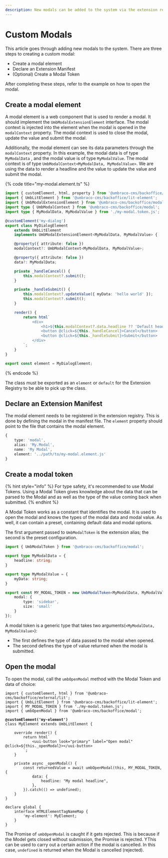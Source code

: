 ```yaml
---
description: New modals can be added to the system via the extension registry.
---
```


# Custom Modals

This article goes through adding new modals to the system. There are three steps to creating a custom modal:

* Create a modal element
* Declare an Extension Manifest
* (Optional) Create a Modal Token&#x20;

After completing these steps, refer to the example on how to open the modal.

## Create a modal element

A modal element is a web component that is used to render a modal. It should implement the `UmbModalExtensionElement` interface. The modal context is injected into the element when the modal is opened in the `modalContext` property. The modal context is used to close the modal, update the value and submit the modal.

Additionally, the modal element can see its data parameters through the `modalContext` property. In this example, the modal data is of type `MyModalData` , and the modal value is of type `MyModalValue`. The modal context is of type `UmbModalContext<MyModalData, MyModalValue>`. We are using the data to render a headline and the value to update the value and submit the modal.

{% code title="my-modal.element.ts" %}
```ts
import { customElement, html, property } from '@umbraco-cms/backoffice/external/lit';
import { UmbLitElement } from '@umbraco-cms/backoffice/lit-element';
import { UmbModalExtensionElement } from '@umbraco-cms/backoffice/modal';
import type { UmbModalContext } from '@umbraco-cms/backoffice/modal';
import type { MyModalData, MyModalValue } from './my-modal.token.js';

@customElement('my-dialog')
export class MyDialogElement
    extends UmbLitElement
    implements UmbModalExtensionElement<MyModalData, MyModalValue> {

    @property({ attribute: false })
    modalContext?: UmbModalContext<MyModalData, MyModalValue>;

    @property({ attribute: false })
    data?: MyModalData;

    private _handleCancel() {
        this.modalContext?.submit();
    }

    private _handleSubmit() {
        this.modalContext?.updateValue({ myData: 'hello world' });
        this.modalContext?.submit();
    }

    render() {
        return html`
            <div>
                <h1>${this.modalContext?.data.headline ?? 'Default headline'}</h1>
                <button @click=${this._handleCancel}>Cancel</button>
                <button @click=${this._handleSubmit}>Submit</button>
            </div>
        `;
    }
}

export const element = MyDialogElement;
```
{% endcode %}

The class must be exported as an `element` or `default` for the Extension Registry to be able to pick up the class.

## Declare an Extension Manifest

The modal element needs to be registered in the extension registry. This is done by defining the modal in the manifest file. The `element` property should point to the file that contains the modal element.

```typescript
{
    type: 'modal',
    alias: 'My.Modal',
    name: 'My Modal',
    element: '../path/to/my-modal.element.js'
}
```

## Create a modal token

{% hint style="info" %}
For type safety, it's recommended to use Modal Tokens. Using a Modal Token gives knowledge about the data that can be parsed to the Modal and as well as the type of the value coming back when submitted.
{% endhint %}

A Modal Token works as a constant that identifies the modal. It is used to open the modal and knows the types of the modal data and modal value. As well, it can contain a preset, containing default data and modal options.

The first argument passed to `UmbModalToken` is the extension alias; the second is the preset configuration.

```ts
import { UmbModalToken } from '@umbraco-cms/backoffice/modal';

export type MyModalData = {
    headline: string;
}

export type MyModalValue = {
    myData: string;
}

export const MY_MODAL_TOKEN = new UmbModalToken<MyModalData, MyModalValue>('My.Modal', {
    modal: {
        type: 'sidebar',
        size: 'small'
    }
});
```

A modal token is a generic type that takes two arguments(`<MyModalData, MyModalValue>`):

* The first defines the type of data passed to the modal when opened.
* The second defines the type of value returned when the modal is submitted.

## Open the modal

To open the modal, call the `umbOpenModal` method with the Modal Token and data of choice:

<pre class="language-ts" data-title="my-element.ts"><code class="lang-ts">import { customElement, html } from '@umbraco-cms/backoffice/external/lit';
import { UmbLitElement } from '@umbraco-cms/backoffice/lit-element'; 
import { MY_MODAL_TOKEN } from './my-modal.token.js';
import { umbOpenModal } from '@umbraco-cms/backoffice/modal';

<strong>@customElement('my-element')
</strong>class MyElement extends UmbLitElement {

    override render() {
        return html`
            &#x3C;uui-button look="primary" label="Open modal" @click=${this._openModal}>&#x3C;/uui-button>
        `;
    }

    private async _openModal() {
        const returnedValue = await umbOpenModal(this, MY_MODAL_TOKEN, {
            data: {
                headline: "My modal headline",
            },
        }).catch(() => undefined);
    }
}

declare global {
    interface HTMLElementTagNameMap {
        'my-element': MyElement;
    }
}
</code></pre>

The Promise of `umbOpenModal` is caught if it gets rejected. This is because if the Model gets closed without submission, the Promise is rejected. YThis can be used to carry out a certain action if the modal is cancelled. In this case, `undefined` is returned when the Modal is cancelled (rejected).
